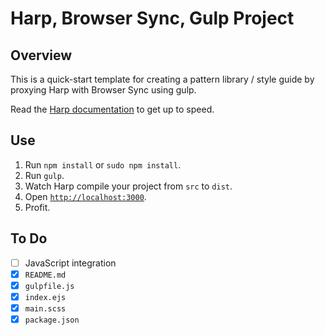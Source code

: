 # Harp, Browser Sync, Gulp Project

## Overview

This is a quick-start template for creating a pattern library / style guide by proxying Harp with Browser Sync using gulp.

Read the [Harp documentation](http://harpjs.com/docs/) to get up to speed.

## Use

1. Run `npm install` or `sudo npm install`.
2. Run `gulp`.
3. Watch Harp compile your project from `src` to `dist`.
4. Open [`http://localhost:3000`](http://localhost:3000).
5. Profit.

## To Do

- [ ] JavaScript integration
- [x] `README.md`
- [x] `gulpfile.js`
- [x] `index.ejs`
- [x] `main.scss`
- [x] `package.json`